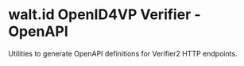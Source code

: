 # walt.id OpenID4VP Verifier - OpenAPI

Utilities to generate OpenAPI definitions for Verifier2 HTTP endpoints.

